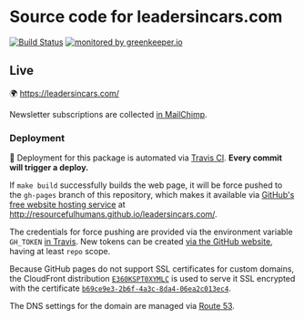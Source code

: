 # Source code for leadersincars.com

[![Build Status](https://travis-ci.org/ResourcefulHumans/leadersincars.com.svg)](https://travis-ci.org/ResourcefulHumans/leadersincars.com) [![monitored by greenkeeper.io](https://img.shields.io/badge/greenkeeper.io-monitored-brightgreen.svg)](http://greenkeeper.io/)

## Live

:earth_africa: <https://leadersincars.com/>

Newsletter subscriptions are collected [in MailChimp](https://us12.admin.mailchimp.com/lists/members/?id=80225#p:1-s:25-so:null). 

### Deployment

:rocket: Deployment for this package is automated via [Travis CI](https://github.com/ResourcefulHumans/accenture-configurator-backend/blob/master/.travis.yml). **Every commit will trigger a deploy.**

If `make build` successfully builds the web page, it will be force pushed to the `gh-pages` branch of this repository, which makes it available via [GitHub's free website hosting service](https://pages.github.com/) at <http://resourcefulhumans.github.io/leadersincars.com/>.

The credentials for force pushing are provided via the environment variable `GH_TOKEN` [in Travis](https://travis-ci.org/ResourcefulHumans/leadersincars.com/settings). New tokens can be created [via the GitHub website](https://help.github.com/articles/creating-a-personal-access-token-for-the-command-line/), having at least `repo` scope.

Because GitHub pages do not support SSL certificates for custom domains, the CloudFront distribution [`E360KSPT0XYMLC`](https://console.aws.amazon.com/cloudfront/home?region=eu-central-1#distribution-settings:E360KSPT0XYMLC) is used to serve it SSL encrypted with the certificate [`b69ce9e3-2b6f-4a3c-8da4-06ea2c013ec4`](https://console.aws.amazon.com/acm/home?region=us-east-1#/?id=b69ce9e3-2b6f-4a3c-8da4-06ea2c013ec4).

The DNS settings for the domain are managed via [Route 53](https://console.aws.amazon.com/route53/home?region=us-east-1#resource-record-sets:Z3S3LHFR1G777O).

